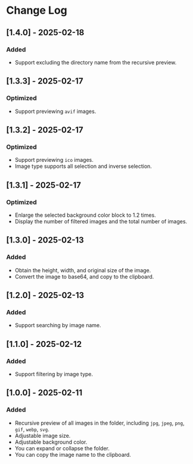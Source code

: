 # Change Log

## [1.4.0] - 2025-02-18

### Added

- Support excluding the directory name from the recursive preview.

## [1.3.3] - 2025-02-17

### Optimized

- Support previewing `avif` images.

## [1.3.2] - 2025-02-17

### Optimized

- Support previewing `ico` images.
- Image type supports all selection and inverse selection.

## [1.3.1] - 2025-02-17

### Optimized

- Enlarge the selected background color block to 1.2 times.
- Display the number of filtered images and the total number of images.

## [1.3.0] - 2025-02-13

### Added

- Obtain the height, width, and original size of the image.
- Convert the image to base64, and copy to the clipboard.

## [1.2.0] - 2025-02-13

### Added

- Support searching by image name.

## [1.1.0] - 2025-02-12

### Added

- Support filtering by image type.

## [1.0.0] - 2025-02-11

### Added

- Recursive preview of all images in the folder, including `jpg`, `jpeg`, `png`, `gif`, `webp`, `svg`.
- Adjustable image size.
- Adjustable background color.
- You can expand or collapse the folder.
- You can copy the image name to the clipboard.
